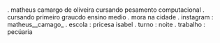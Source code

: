 ###
. matheus camargo de oliveira cursando pesamento computacional
. cursando primeiro graucdo ensino medio 
. mora na cidade
. instagram : matheus__camago_
. escola : pricesa isabel
. turno : noite
. trabalho : pecúaria


